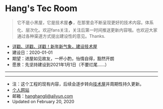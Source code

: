 # Hang's Tec Room 
> 它不是小黑屋，它是技术屋🏠，在那里会不断呈现更好的技术内容。体系化、层次化。欢迎fans关注，关注后第一时间推送更新内容哦。也欢迎大家通过各种渠道方式提出建设性的意见。Thanks.

- [详戳、详戳、详戳！新年新气象，建设技术屋](https://wiki.lihanghang.top/)
- 建设日：2020-01-01
- 期望：进屋如见故友，一杯小酌，怡情自得，豁然开朗
- 愿景：先坚持建设到2021年1月1日（不要烂尾……）

<!-- > 包括工程研发过程心得、使用工具、编码实践等总结。个人觉得，虽然这块定位是AI工程，但是对于工程来说最基本的编程思维和实操能力是必须的。因此，无论AI还是NO AI 还是重在工程（思维和具备一定应用场景的强撸代码能力）。 -->
---
<!-- ## 编程书籍推荐
- 《流畅的Python》  主要是编程的语法内容等   
- 《编写可读代码的艺术》 编码规范等 
- 《[python3 cookbook](https://python3-cookbook.readthedocs.io/zh_CN/latest/index.html)》 python进阶知识，深入python原理等 
- 《[python 进阶](https://docs.pythontab.com/interpy/#python)》  深入python语法等  
- 《[编写高质量代码改善 Python 程序的 91 个建议](https://l1nwatch.gitbook.io/writing_solid_python_code_gitbook/di-1-zhang-yin-lun)》  -->
<!-- ## AI书籍推荐
> 列举一些AI领域我个人使用的书籍，大方向是机器学习、深度学习具体一点就是NLP、知识图谱等。
### 机器学习类
- 《机器学习》周志华 图文并茂，提纲挈领
- 《统计学习方法 第二版》李航 偏数学理论，硬核干货

## 工具
> 工程强调效率，有意识借助工具来提升效率很有必要。
- 
## 代码风格
- [编写优雅代码](https://www.kancloud.cn/kancloud/sina-boot-camp/content/%E7%BC%96%E5%86%99%E4%BC%98%E9%9B%85%E4%BB%A3%E7%A0%81.md)
## 环境部署
- 《Docker从入门到实践》Docker工具学习  
  + [笔记总结](http://naotu.baidu.com/file/339d9e188959763fdd324e2b01faca66?token=ed8427e091fed5e8)

----
## AI开发工程师之路🦌
> 方法论总结
- [AI研发工程师成长指南](https://mp.weixin.qq.com/s/Ni7rwT6bOW7ny_-tGZGOiA)
- [技术成长](http://blog.2baxb.me/archives/1578)
> 自然语言处理应用实践
- [NLP理论与实践](http://naotu.baidu.com/file/d03df875f9cfc487c8ab0b0749f3f521?token=3a6ae390bb328293)
> 知识图谱工程实践
-  -->
---  
- 注：这个工程的现有内容，后续会逐步转向[技术屋](https://wiki.lihanghang.top/)并周期性持久更新。
- [个人网站](https://lihanghang.top/)  
- 邮箱：hanghangli@aliyun.com 
- Updated on February 20, 2020 
